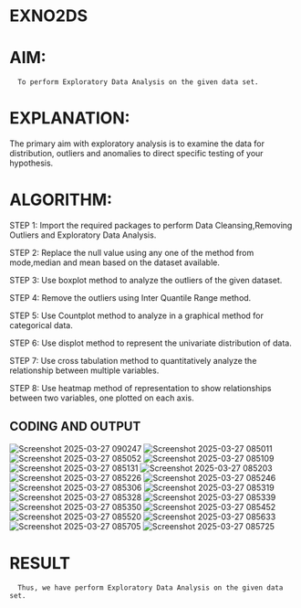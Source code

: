 # EXNO2DS
# AIM:
      To perform Exploratory Data Analysis on the given data set.
      
# EXPLANATION:
  The primary aim with exploratory analysis is to examine the data for distribution, outliers and anomalies to direct specific testing of your hypothesis.
  
# ALGORITHM:
STEP 1: Import the required packages to perform Data Cleansing,Removing Outliers and Exploratory Data Analysis.

STEP 2: Replace the null value using any one of the method from mode,median and mean based on the dataset available.

STEP 3: Use boxplot method to analyze the outliers of the given dataset.

STEP 4: Remove the outliers using Inter Quantile Range method.

STEP 5: Use Countplot method to analyze in a graphical method for categorical data.

STEP 6: Use displot method to represent the univariate distribution of data.

STEP 7: Use cross tabulation method to quantitatively analyze the relationship between multiple variables.

STEP 8: Use heatmap method of representation to show relationships between two variables, one plotted on each axis.

## CODING AND OUTPUT
![Screenshot 2025-03-27 090247](https://github.com/user-attachments/assets/b47ae4f5-8e4b-45d4-85b2-401163de9f12)
![Screenshot 2025-03-27 085011](https://github.com/user-attachments/assets/563cd8d7-70aa-46fb-a04b-1067472e2d40)
![Screenshot 2025-03-27 085052](https://github.com/user-attachments/assets/a001f546-c595-40f9-bf55-cfa57ea76741)
![Screenshot 2025-03-27 085109](https://github.com/user-attachments/assets/3548d601-11db-4df5-b6e7-e96ce94aff6f)
![Screenshot 2025-03-27 085131](https://github.com/user-attachments/assets/f3d677a3-3eb2-4ae6-9991-ce089857eb12)
![Screenshot 2025-03-27 085203](https://github.com/user-attachments/assets/93864656-2e9e-4c96-b789-ae902d826f62)
![Screenshot 2025-03-27 085226](https://github.com/user-attachments/assets/416a5936-8931-4471-94b8-666363827c74)
![Screenshot 2025-03-27 085246](https://github.com/user-attachments/assets/d1ec53d1-5d77-45ff-96c9-04b09632a1b7)
![Screenshot 2025-03-27 085306](https://github.com/user-attachments/assets/84017e01-1c68-4431-aaa9-8cf292fd956d)
![Screenshot 2025-03-27 085319](https://github.com/user-attachments/assets/e0be4cb1-8e79-4260-8b72-ad09f481b0f9)
![Screenshot 2025-03-27 085328](https://github.com/user-attachments/assets/70cbc500-e358-46f3-bea6-a38128e03723)
![Screenshot 2025-03-27 085339](https://github.com/user-attachments/assets/8d078d41-efe9-48da-88d0-bd25fc158313)
![Screenshot 2025-03-27 085350](https://github.com/user-attachments/assets/7bf70e89-296c-4555-99b3-0903ad6c3f02)
![Screenshot 2025-03-27 085452](https://github.com/user-attachments/assets/28c493a7-041d-41ae-a3bf-bc4393deee89)
![Screenshot 2025-03-27 085520](https://github.com/user-attachments/assets/1f26f0a8-b072-4e4a-9ac5-884da0da88e1)
![Screenshot 2025-03-27 085633](https://github.com/user-attachments/assets/e6e6dc21-94bb-4321-8fa8-5e48f198b7c5)
![Screenshot 2025-03-27 085705](https://github.com/user-attachments/assets/d61dcf9d-bebd-4b27-b2cb-d38b95e9ff94)
![Screenshot 2025-03-27 085725](https://github.com/user-attachments/assets/ad613d58-1d06-4ba2-b359-c41ee52d018c)


# RESULT
      Thus, we have perform Exploratory Data Analysis on the given data set.
